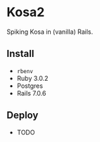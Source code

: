 # Kosa2

Spiking Kosa in (vanilla) Rails.

## Install

* `rbenv`
* Ruby 3.0.2
* Postgres
* Rails 7.0.6

## Deploy

* TODO